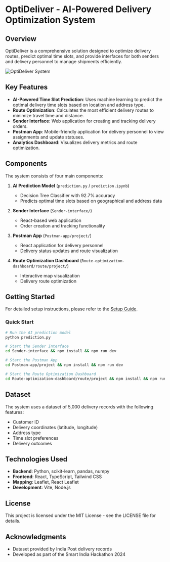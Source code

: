 # OptiDeliver - AI-Powered Delivery Optimization System

## Overview

OptiDeliver is a comprehensive solution designed to optimize delivery routes, predict optimal time slots, and provide interfaces for both senders and delivery personnel to manage shipments efficiently.

![OptiDeliver System](https://github.com/rishitsura/india-post-delivery-system/raw/main/india%20post%20logo.png)

## Key Features

- **AI-Powered Time Slot Prediction**: Uses machine learning to predict the optimal delivery time slots based on location and address type.
- **Route Optimization**: Calculates the most efficient delivery routes to minimize travel time and distance.
- **Sender Interface**: Web application for creating and tracking delivery orders.
- **Postman App**: Mobile-friendly application for delivery personnel to view assignments and update statuses.
- **Analytics Dashboard**: Visualizes delivery metrics and route optimization.

## Components

The system consists of four main components:

1. **AI Prediction Model** (`prediction.py` / `prediction.ipynb`)

   - Decision Tree Classifier with 92.7% accuracy
   - Predicts optimal time slots based on geographical and address data

2. **Sender Interface** (`Sender-interface/`)

   - React-based web application
   - Order creation and tracking functionality

3. **Postman App** (`Postman-app/project/`)

   - React application for delivery personnel
   - Delivery status updates and route visualization

4. **Route Optimization Dashboard** (`Route-optimization-dashboard/route/project/`)
   - Interactive map visualization
   - Delivery route optimization

## Getting Started

For detailed setup instructions, please refer to the [Setup Guide](SETUP_GUIDE.md).

### Quick Start

```bash
# Run the AI prediction model
python prediction.py

# Start the Sender Interface
cd Sender-interface && npm install && npm run dev

# Start the Postman App
cd Postman-app/project && npm install && npm run dev

# Start the Route Optimization Dashboard
cd Route-optimization-dashboard/route/project && npm install && npm run dev
```

## Dataset

The system uses a dataset of 5,000 delivery records with the following features:

- Customer ID
- Delivery coordinates (latitude, longitude)
- Address type
- Time slot preferences
- Delivery outcomes

## Technologies Used

- **Backend**: Python, scikit-learn, pandas, numpy
- **Frontend**: React, TypeScript, Tailwind CSS
- **Mapping**: Leaflet, React Leaflet
- **Development**: Vite, Node.js

## License

This project is licensed under the MIT License - see the LICENSE file for details.

## Acknowledgments

- Dataset provided by India Post delivery records
- Developed as part of the Smart India Hackathon 2024

